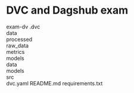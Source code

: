 # DVC and Dagshub exam
      
exam-dv
      .dvc   
      data       
            processed      
            raw_data       
      metrics       
      models      
            data      
            models        
      src      
      dvc.yaml
      README.md 
      requirements.txt

